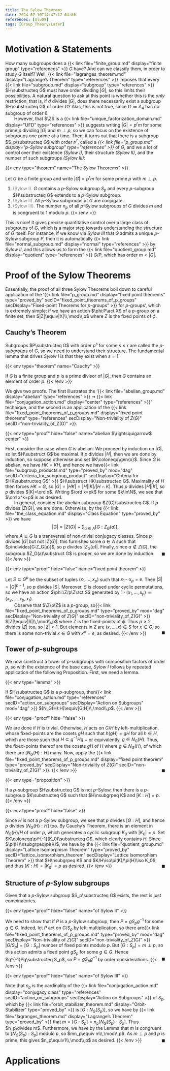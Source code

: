 ```yaml
---
title: The Sylow Theorems
date: 2024-07-16T14:47:17-04:00
references: [Alu09]
tags: [Group_Theory/Later]
---
```


# Motivation & Statements

How many subgroups does a {{< link file="finite_group.md" display="finite group" type="references" >}} $G$ have? And can we classify them, in order to study $G$ itself? Well, {{< link file="lagranges_theorem.md" display="Lagrange’s Theorem" type="references" >}} imposes that every {{< link file="subgroup.md" display="subgroup" type="references" >}} $H\substructeq G$ must have order dividing $|G|$, so this limits their possibilities. A natural question to ask at this point is whether this is the *only* restriction, that is, if $d$ divides $|G|$, does there necessarily exist a subgroup $H\substructeq G$ of order $G$? Alas, this is not true, since $G\coloneqq A_4$ has no subgroup of order $6$.
<br>
&emsp;&emsp;However, that $\Z$ is a {{< link file="unique_factorization_domain.md" display="UFD" type="references" >}} suggests writing $|G|=p^rm$ for some prime $p$ dividing $|G|$ and $m\perp p$, so we can focus on the existence of subgroups one prime at a time. Then, it turns out that there is a subgroup $S_p\substructeq G$ with order $p^r$, called a *{{< link file="p_group.md" display="$p$-Sylow subgroup" type="references" >}}* of $G$, and we a lot of control over their existence *(Sylow I)*, their structure *(Sylow II)*, and the number of such subgroups *(Sylow III)*:
<div class="space"></div>
{{< env type="theorem" name="The Sylow Theorems" >}}

Let $G$ be a finite group and write $|G|=p^rm$ for some prime $p$ with $m\perp p$.
1. <span style="color:gray">(Sylow I).</span> $G$ contains a $p$-Sylow subgroup $S_p$ and every $p$-subgroup $H\substructeq G$ extends to a $p$-Sylow subgroup.
2. <span style="color:gray">(Sylow II).</span> All $p$-Sylow subgroups of $G$ are conjugate.
3. <span style="color:gray">(Sylow III).</span> The number $n_p$ of all $p$-Sylow subgroups of $G$ divides $m$ and is congruent to $1$ modulo $p$. {{< /env >}}

This is nice! It gives precise quantitative control over a large class of subgroups of $G$, which is a major step towards understanding the structure of $G$ itself. For instance, if we know via *Sylow III* that $G$ admits a unique $p$-Sylow subgroup $P$, then it is automatically {{< link file="normal_subgroup.md" display="normal" type="references" >}} by *Sylow II*, and this allows us to form the {{< link file="quotient_group.md" display="quotient" type="references" >}} $G/P$, which has order $m<|G|$.

# Proof of the Sylow Theorems

Essentially, the proof of all three Sylow Theorems boil down to careful application of the ‘{{< link file="p_group.md" display="fixed point theorems" type="proved_by" secID="fixed_point_theorems_of_p_groups" secDisplay="Fixed-point Theorems for $p$-groups" >}} for $p$-groups’, which is extremely simple: if we have an action $\phi:P\act X$ of a $p$-group on a finite set, then $|Z|\equiv|X|\\,\mod\\,p$ where $Z$ is the fixed points of $\phi$.

<h2 id="cauchys_theorem">Cauchy’s Theorem</h2>

Subgroups $P\substructeq G$ with order $p^s$ for some $s\leq r$ are called the *$p$-subgroups* of $G$, so we need to understand their structure. The fundamental lemma that drives *Sylow I* is that they exist when $s=1$:

{{< env type="theorem" name="Cauchy" >}}

If $G$ is a finite group and $p$ is a prime divisor of $|G|$, then $G$ contains an element of order $p$. {{< /env >}}

We give two proofs. The first illustrates the ‘{{< link file="abelian_group.md" display="abelian" type="references" >}} $\rightsquigarrow$ {{< link file="conjugation_action.md" display="center" type="references" >}}’ technique, and the second is an application of the {{< link file="fixed_point_theorems_of_p_groups.md" display="fixed point theorems" type="references" secDisplay="Non-triviality of $Z(G)$" secID="non-triviality_of_Z(G)" >}}.
<div class="space"></div>
{{< env type="proof" hide="false" name="abelian $\rightsquigarrow$ center" >}}

First, consider the case when $G$ is abelian. We proceed by induction on $|G|$, so let $H\substruct G$ be maximal. If $p$ divides $|H|$, then we are done by induction, so suppose otherwise and set $K\coloneqq\gen{x}$. Since $G$ is abelian, we have $HK=KH$, and hence we have{{< link file="subgroup_products.md" type="proved_by" mod="dag" secID="criteria_for_subgroup_product" secDisplay="Criteria for $HK\substructeq G$" >}} $H\substruct HK\substructeq G$. Maximality of $H$ then forces $HK=G$, so $|G|=|HK|=|H||K|/|H\cap K|$. Thus $p$ divides $|H||K|$, so $p$ divides $|K|=\ord x$. Writing $\ord x=pk$ for some $k\in\N$, we see that $\ord x^k=p$ is as desired.
<br>
&emsp;&emsp;In general, consider the abelian subgroup $Z(G)\substructeq G$. If $p$ divides $|Z(G)|$, we are done. Otherwise, by the {{< link file="the_class_equation.md" display="Class Equation" type="proved_by" >}} we have
$$\begin{equation}
    |G|=|Z(G)|+\sum_{a\in A}[G:Z_G(a)],
\end{equation}$$
where $A\subseteq G$ is a transversal of non-trivial conjugacy classes. Since $p$ divides $|G|$ but not $|Z(G)|$, this furnishes some $a\in A$ such that $p\ndivides[G:Z_G(a)]$, so $p$ divides $|Z_G(a)|$. Finally, since $a\not\in Z(G)$, the subgroup $Z_G(a)\substruct G$ is proper, so we are done by induction.<span style="float:right;">$\blacksquare$</span> {{< /env >}}
<div class="space"></div>
{{< env type="proof" hide="false" name="fixed point theorem" >}}

Let $S\subseteq G^p$ be the subset of tuples $(x_1,\dots,x_p)$ such that $x_1\cdots x_p=e$. Then $|S|=|G|^{p-1}$, so $p$ divides $|S|$. Moreover, $S$ is closed under cyclic permutations, so we have an action $\phi:\Z/p\Z\act S$ generated by $1\cdot(x_1,\dots,x_p)\coloneqq(x_2,\dots,x_p,x_1)$.
<br>
&emsp;&emsp;Observe that $\Z/p\Z$ is a $p$-group, so{{< link file="fixed_point_theorems_of_p_groups.md" type="proved_by" mod="dag" secDisplay="Non-triviality of $Z(G)$" secID="non-triviality_of_Z(G)" >}} $|Z|\equiv|S|\\,\mod\\,p$ where $Z$ is the fixed-points of $\phi$. Thus $p\geq2$ divides $|Z|$ too, so $|Z|>1$. But elements in $Z$ are $(x,\dots,x)\in S$ for $x\in G$, so there is some non-trivial $x\in G$ with $x^p=e$, as desired.<span style="float:right;">$\blacksquare$</span> {{< /env >}} <div class="space"></div>

## Tower of $p$-subgroups

We now construct a tower of $p$-subgroups with composition factors of order $p$, so with the existence of the base case, *Sylow I* follows
by repeated application of the following Proposition. First, we need a lemma.

{{< env type="lemma" >}}

If $H\substructeq G$ is a $p$-subgroup, then{{< link file="conjugation_action.md" type="references" secID="action_on_subgroups" secDisplay="Action on Subgroups" mod="dag" >}} $[N_G(H):H]\equiv[G:H]\\,\mod\\,p$. {{< /env >}}

{{< env type="proof" hide="false" >}}

We are done if $H$ is trivial. Otherwise, $H$ acts on $G/H$ by left-multiplication, whose fixed-points are the cosets $gH$ such that $h(gH)=gH$ for all $h\in H$, which are those such that $H\subseteq g^{-1}Hg$ $-$ or equivalently, $g\in N_G(H)$. Thus, the fixed-points thereof are the cosets $gH$ of $H$ where $g\in N_G(H)$, of which there are $[N_G(H):H]$ many. Now, apply the {{< link file="fixed_point_theorems_of_p_groups.md" display="fixed point theorem" type="proved_by" secDisplay="Non-triviality of $Z(G)$" secID="non-triviality_of_Z(G)" >}}.<span style="float:right;">$\blacksquare$</span> {{< /env >}}

{{< env type="proposition" >}}

If a $p$-subgroup $H\substructeq G$ is not $p$-Sylow, then there is a $p$-subgroup $K\substructeq G$ such that $H\nsubgrpeq K$ and $[K:H]=p$. {{< /env >}}

{{< env type="proof" hide="false" >}}

Since $H$ is not a $p$-Sylow subgroup, we see that $p$ divides $[G:H]$, and hence $p$ divides $[N_G(H):H]$ too. By Cauchy’s Theorem, there is an element in $N_G(H)/H$ of order $p$, which generates a cyclic subgroup $K_0$ with $|K_0|=p$. Set $K\coloneqq\pi^{-1}(K_0)\substructeq G$, which clearly contains $H$. Since $\pi(H)\nsubgrpeq\pi(K)$, we have by the {{< link file="quotient_group.md" display="Lattice Isomorphism Theorem" type="proved_by" secID="lattice_isomorphism_theorem" secDisplay="Lattice Isomorphism Theorem" >}} that $H\nsubgrpeq K$ and $K/H\iso\pi(K)/\pi(H)\iso K_0$, and thus $[K:H]=|K_0|=p$ as desired.<span style="float:right;">$\blacksquare$</span> {{< /env >}} <div class="space"></div>

## Structure of $p$-Sylow subgroups

Given that a $p$-Sylow subgroup $S_p\substructeq G$ exists, the rest is just combinatorics.
<div class="space"></div>
{{< env type="proof" hide="false" name="of Sylow II" >}}

We need to show that if $P$ is a $p$-Sylow subgroup, then $P=gS_pg^{-1}$ for some $g\in G$. Indeed, let $P$ act on $G/S_p$ by left-multiplication, so there are{{< link file="fixed_point_theorems_of_p_groups.md" type="proved_by" mod="dag" secDisplay="Non-triviality of $Z(G)$" secID="non-triviality_of_Z(G)" >}} $|G/S_p|=[G:S_p]$ number of fixed points modulo $p$. But $[G:S_p]=m\perp p$, so this action admits a fixed point $gS_p$ for some $g\in G$. Hence $g^{-1}Pg\substructeq S_p$, so $P=gS_pg^{-1}$ by order considerations.<span style="float:right;">$\blacksquare$</span> {{< /env >}}
<div class="space"></div>
{{< env type="proof" hide="false" name="of Sylow III" >}}

Note that $n_p$ is the cardinality of the {{< link file="conjugation_action.md" display="conjugacy class" type="references" secID="action_on_subgroups" secDisplay="Action on Subgroups" >}} of $S_p$, which by {{< link file="orbit_stabilizer_theorem.md" display="Orbit-Stabilizer" type="proved_by" >}} is $[G:N_G(S_p)]$, so we have by {{< link file="lagranges_theorem.md" display="Lagrange’s Theorem" type="proved_by" >}} that $m=[G:S_p]=n_p[N_G(S_p):S_p]$. Thus $n_p\divides m$. Furthermore, we have by the Lemma that $m$ is congruent to $[N_G(S_p):S_p]$ modulo $p$, so $mn_p\equiv m\\,\mod\\,p$. As $m\perp p$ and $p$ is prime, this gives $n_p\equiv1\\,\mod\\,p$ as desired.<span style="float:right;">$\blacksquare$</span> {{< /env >}}

# Applications
